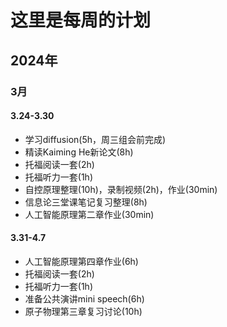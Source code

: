# 这里是每周的计划
## 2024年
### 3月
#### 3.24-3.30
- 学习diffusion(5h，周三组会前完成)
- 精读Kaiming He新论文(8h)
- 托福阅读一套(2h)
- 托福听力一套(1h)
- 自控原理整理(10h)，录制视频(2h)，作业(30min)
- 信息论三堂课笔记复习整理(8h)
- 人工智能原理第二章作业(30min)

#### 3.31-4.7
- 人工智能原理第四章作业(6h)
- 托福阅读一套(2h)
- 托福听力一套(1h)
- 准备公共演讲mini speech(6h)
- 原子物理第三章复习讨论(10h)

